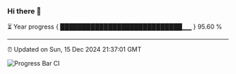 ### Hi there 👋

⏳ Year progress { ████████████████████████████▁▁ } 95.60 %

---

⏰ Updated on Sun, 15 Dec 2024 21:37:01 GMT

![Progress Bar CI](https://github.com/IshwaranRudhara/GIT-ACTION/workflows/Progress%20Bar%20CI/badge.svg)
